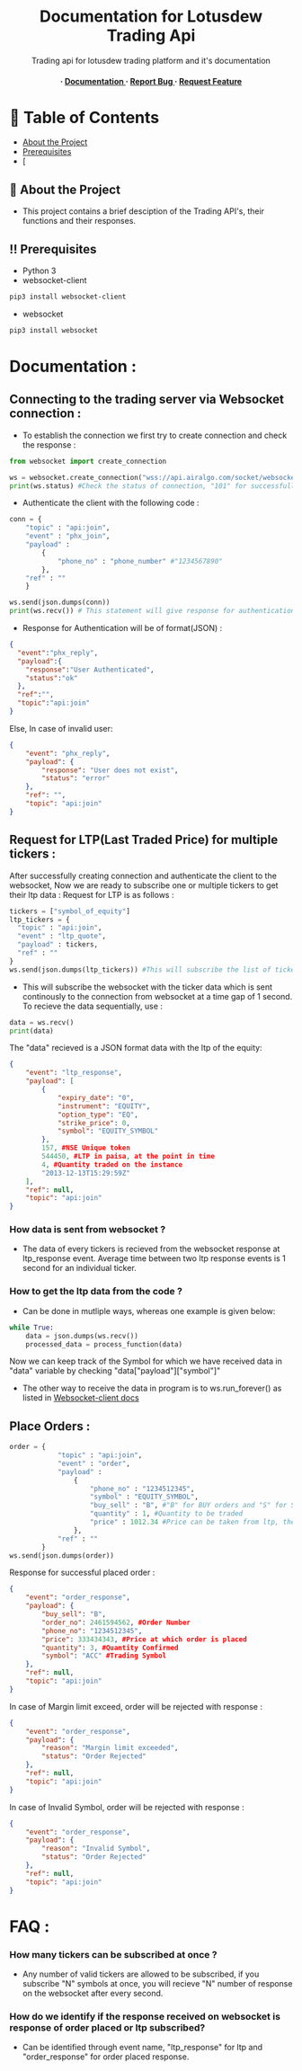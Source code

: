 <div align='center'>

<h1>Documentation for Lotusdew Trading Api</h1>
<p>Trading api for lotusdew trading platform and it's documentation</p>

<h4> <span> · </span> <a href="https://github.com/pranavtomar01/Airalgo-api/blob/master/README.md"> Documentation </a> <span> · </span> <a href="https://github.com/pranavtomar01/Airalgo-api/issues"> Report Bug </a> <span> · </span> <a href="https://github.com/pranavtomar01/Airalgo-api/issues"> Request Feature </a> </h4>


</div>

# :notebook_with_decorative_cover: Table of Contents

- [About the Project](#star2-about-the-project)
- [Prerequisites](#bangbang-prerequisites)
- [

## :star2: About the Project
- This project contains a brief desciption of the Trading API's, their functions and their responses.


## :bangbang: Prerequisites

- Python 3
- websocket-client
```bash
pip3 install websocket-client
```
- websocket
```bash
pip3 install websocket
```

# Documentation : 
## Connecting to the trading server via Websocket connection : 
* To establish the connection we first try to create connection and check the response : 
```Python
from websocket import create_connection

ws = websocket.create_connection("wss://api.airalgo.com/socket/websocket", sslopt={"cert_reqs": ssl.CERT_NONE})
print(ws.status) #Check the status of connection, "101" for successfull connection
```

* Authenticate the client with the following code : 
```Python
conn = {
    "topic" : "api:join",
    "event" : "phx_join",
    "payload" :
        {
            "phone_no" : "phone_number" #"1234567890"
        },
    "ref" : ""
    }

ws.send(json.dumps(conn))
print(ws.recv()) # This statement will give response for authentication 
```
-  Response for Authentication will be of format(JSON) :
```Json
{
  "event":"phx_reply",
  "payload":{
    "response":"User Authenticated",
    "status":"ok"
  },
  "ref":"",
  "topic":"api:join"
}
```
Else, In case of invalid user:
```Json
{
    "event": "phx_reply",
    "payload": {
        "response": "User does not exist",
        "status": "error"
    },
    "ref": "",
    "topic": "api:join"
}
```

## Request for LTP(Last Traded Price) for multiple tickers :
After successfully creating connection and authenticate the client to the websocket, Now we are ready to subscribe one or multiple tickers to get their ltp data : 
Request for LTP is as follows :
```Python
tickers = ["symbol_of_equity"]
ltp_tickers = {
  "topic" : "api:join",
  "event" : "ltp_quote",
  "payload" : tickers,
  "ref" : ""
}
ws.send(json.dumps(ltp_tickers)) #This will subscribe the list of tickers passed in the payload 
```
- This will subscribe the websocket with the ticker data which is sent continously to the connection from websocket at a time gap of 1 second.
To recieve the data sequentially, use :
```Python
data = ws.recv()
print(data)
```
The "data" recieved is a JSON format data with the ltp of the equity:
```JSON
{
    "event": "ltp_response",
    "payload": [
        {
            "expiry_date": "0",
            "instrument": "EQUITY",
            "option_type": "EQ",
            "strike_price": 0,
            "symbol": "EQUITY_SYMBOL"
        },
        157, #NSE Unique token
        544450, #LTP in paisa, at the point in time
        4, #Quantity traded on the instance
        "2013-12-13T15:29:59Z"
    ],
    "ref": null,
    "topic": "api:join"
}
```
### How data is sent from websocket ?
- The data of every tickers is recieved from the websocket response at ltp_response event. Average time between two ltp response events is 1 second for an individual ticker.

### How to get the ltp data from the code ?
- Can be done in mutliple ways, whereas one example is given below:
```Python
while True:
    data = json.dumps(ws.recv())
    processed_data = process_function(data)
```
Now we can keep track of the Symbol for which we have received data in "data" variable by checking "data["payload"]["symbol"]"
- The other way to receive the data in program is to ws.run_forever() as listed in <a href="https://websocket-client.readthedocs.io/en/latest/examples.html"> Websocket-client docs </a>


## Place Orders :
```Python
order = {
            "topic" : "api:join",
            "event" : "order",
            "payload" :
                {
                    "phone_no" : "1234512345",
                    "symbol" : "EQUITY_SYMBOL", 
                    "buy_sell" : "B", #"B" for BUY orders and "S" for SELL orders
                    "quantity" : 1, #Quantity to be traded
                    "price" : 1012.34 #Price can be taken from ltp, the orders will be placed at the same price
                },
            "ref" : ""
        }
ws.send(json.dumps(order))
```
Response for successful placed order : 
```JSON
{
    "event": "order_response", 
    "payload": {
        "buy_sell": "B", 
        "order_no": 2461594562, #Order Number
        "phone_no": "1234512345",
        "price": 333434343, #Price at which order is placed
        "quantity": 3, #Quantity Confirmed
        "symbol": "ACC" #Trading Symbol
    },
    "ref": null,
    "topic": "api:join"
}
```

In case of Margin limit exceed, order will be rejected with response : 
```JSON
{
    "event": "order_response",
    "payload": {
        "reason": "Margin limit exceeded",
        "status": "Order Rejected"
    },
    "ref": null,
    "topic": "api:join"
}
```

In case of Invalid Symbol, order will be rejected with response :
```JSON
{
    "event": "order_response",
    "payload": {
        "reason": "Invalid Symbol",
        "status": "Order Rejected"
    },
    "ref": null,
    "topic": "api:join"
}
```

# FAQ :
### How many tickers can be subscribed at once ?
- Any number of valid tickers are allowed to be subscribed, if you subscribe "N" symbols at once, you will recieve "N" number of response on the websocket after every second.

### How do we identify if the response received on websocket is response of order placed or ltp subscribed?
- Can be identified through event name, "ltp_response" for ltp and "order_response" for order placed response.
